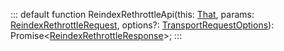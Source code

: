 :::
default function ReindexRethrottleApi(this: [That](./That.md), params: [ReindexRethrottleRequest](./ReindexRethrottleRequest.md), options?: [TransportRequestOptions](./TransportRequestOptions.md)): Promise<[ReindexRethrottleResponse](./ReindexRethrottleResponse.md)>;
:::
